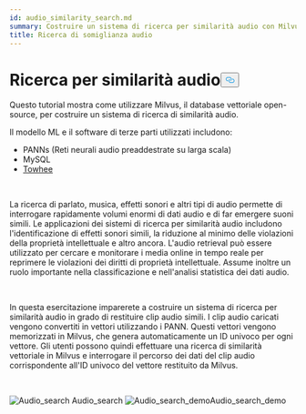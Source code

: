 ```yaml
---
id: audio_similarity_search.md
summary: Costruire un sistema di ricerca per similarità audio con Milvus.
title: Ricerca di somiglianza audio
---
```

<h1 id="Audio-Similarity-Search" class="common-anchor-header">Ricerca per similarità audio<button data-href="#Audio-Similarity-Search" class="anchor-icon" translate="no">
      <svg translate="no"
        aria-hidden="true"
        focusable="false"
        height="20"
        version="1.1"
        viewBox="0 0 16 16"
        width="16"
      >
        <path
          fill="#0092E4"
          fill-rule="evenodd"
          d="M4 9h1v1H4c-1.5 0-3-1.69-3-3.5S2.55 3 4 3h4c1.45 0 3 1.69 3 3.5 0 1.41-.91 2.72-2 3.25V8.59c.58-.45 1-1.27 1-2.09C10 5.22 8.98 4 8 4H4c-.98 0-2 1.22-2 2.5S3 9 4 9zm9-3h-1v1h1c1 0 2 1.22 2 2.5S13.98 12 13 12H9c-.98 0-2-1.22-2-2.5 0-.83.42-1.64 1-2.09V6.25c-1.09.53-2 1.84-2 3.25C6 11.31 7.55 13 9 13h4c1.45 0 3-1.69 3-3.5S14.5 6 13 6z"
        ></path>
      </svg>
    </button></h1><p>Questo tutorial mostra come utilizzare Milvus, il database vettoriale open-source, per costruire un sistema di ricerca di similarità audio.</p>
<p>Il modello ML e il software di terze parti utilizzati includono:</p>
<ul>
<li>PANNs (Reti neurali audio preaddestrate su larga scala)</li>
<li>MySQL</li>
<li><a href="https://towhee.io/">Towhee</a></li>
</ul>
<p></br></p>
<p>La ricerca di parlato, musica, effetti sonori e altri tipi di audio permette di interrogare rapidamente volumi enormi di dati audio e di far emergere suoni simili. Le applicazioni dei sistemi di ricerca per similarità audio includono l'identificazione di effetti sonori simili, la riduzione al minimo delle violazioni della proprietà intellettuale e altro ancora. L'audio retrieval può essere utilizzato per cercare e monitorare i media online in tempo reale per reprimere le violazioni dei diritti di proprietà intellettuale. Assume inoltre un ruolo importante nella classificazione e nell'analisi statistica dei dati audio.</p>
<p></br></p>
<p>In questa esercitazione imparerete a costruire un sistema di ricerca per similarità audio in grado di restituire clip audio simili. I clip audio caricati vengono convertiti in vettori utilizzando i PANN. Questi vettori vengono memorizzati in Milvus, che genera automaticamente un ID univoco per ogni vettore. Gli utenti possono quindi effettuare una ricerca di similarità vettoriale in Milvus e interrogare il percorso dei dati del clip audio corrispondente all'ID univoco del vettore restituito da Milvus.</p>
<p><br/></p>
<p>
  
   <span class="img-wrapper"> <img translate="no" src="/docs/v2.4.x/assets/audio_search.png" alt="Audio_search" class="doc-image" id="audio_search" />
   </span> <span class="img-wrapper"> <span>Audio_search</span> </span> <span class="img-wrapper"> <img translate="no" src="/docs/v2.4.x/assets/audio_search_demo.png" alt="Audio_search_demo" class="doc-image" id="audio_search_demo" /><span>Audio_search_demo</span> </span></p>
